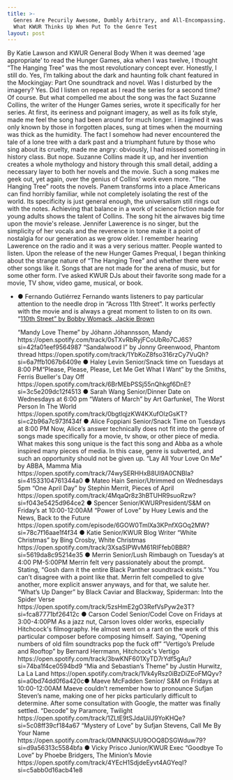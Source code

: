 ```yaml
---
title: >-
  Genres Are Pecurily Awesome, Dumbly Arbitrary, and All-Encompassing. Here’s
  What KWUR Thinks Up When Put To the Genre Test
layout: post
---
```


By Katie Lawson and KWUR General Body
    When it was deemed ‘age appropriate’ to read the Hunger Games, aka when I was
twelve, I thought “The Hanging Tree” was the most revolutionary concept ever. Honestly, I still
do. Yes, I’m talking about the dark and haunting folk chant featured in the Mockingjay: Part One
soundtrack and novel. Was I disturbed by the imagery? Yes. Did I listen on repeat as I read the
series for a second time? Of course.
    But what compelled me about the song was the fact Suzanne Collins, the writer of the
Hunger Games series, wrote it specifically for her series. At first, its eeriness and poignant
imagery, as well as its folk style, made me feel the song had been around for much longer. I
imagined it was only known by those in forgotten places, sung at times when the mourning was
thick as the humidity. The fact I somehow had never encountered the tale of a lone tree with a
dark past and a triumphant future by those who sing about its cruelty, made me angry:
obviously, I had missed something in history class.
    But nope. Suzanne Collins made it up, and her invention creates a whole mythology and
history through this small detail, adding a necessary layer to both her novels and the movie.
Such a song makes me geek out, yet again, over the genius of Collins’ work even more. “The
Hanging Tree” roots the novels. Panem transforms into a place Americans can find horribly
familiar, while not completely isolating the rest of the world. Its specificity is just general enough,
the universalism still rings out with the notes. Achieving that balance in a work of science fiction
made for young adults shows the talent of Collins.
    The song hit the airwaves big time upon the movie's release. Jennifer Lawerence is no
singer, but the simplicity of her vocals and the reverence in tone make it a point of nostalgia for
our generation as we grow older. I remember hearing Lawerence on the radio and it was a very
serious matter. People wanted to listen.
    Upon the release of the new Hunger Games Prequal, I began thinking about the strange
nature of “The Hanging Tree” and whether there were other songs like it. Songs that are not
made for the arena of music, but for some other form. I’ve asked KWUR DJs about their favorite
song made for a movie, TV show, video game, musical, or book.

*
  ● Fernando Gutiérrez
  Fernando wants listeners to pay particular attention to the needle drop in “Across 11th Street”. It
  works perfectly with the movie and is always a great moment to listen to on its own.
  “[110th Street” by Bobby Womack, Jackie Brown](https://open.spotify.com/track/2zyTP97uGsIc1C4KNNEkyn?si=7a1be0fa7cdf4c5f)

  “Mandy Love Theme” by Jóhann Jóhannsson, Mandy
  https\://open.spotify.com/track/0sTXvRbRyjFCoUbRo7CJ6S?si=42fa01eef9564987
  “Sandalwood I” by Jonny Greenwood, Phantom thread
  https\://open.spotify.com/track/1YbKoZ8fso316rzCy7VuQh?si=6a7ffb1067b6409e
  ● Haley Levin Senior/Snack time on Tuesdays at 8:00 PM“Please, Please, Please, Let Me Get What I Want” by the Smiths, Ferris
  Bueller's Day Off
  https\://open.spotify.com/track/6BrMEbPSSj55nQhkgf6DnE?si=3c5e209dc12f4513
  ● Sarah Wang Senior/Dinner Date on Wednesdays at 6:00 pm
  “Waters of March” by Art Garfunkel, The Worst Person In The World
  https\://open.spotify.com/track/0bgtlqjzKW4KXufOlzGsKT?si=c2b96a7c973f434f
  ● Alice Foppiani Senior/Snack Time on Tuesdays at 8:00 PM
  Now, Alice’s answer technically does not fit into the genre of songs made specifically for a
  movie, tv show, or other piece of media. What makes this song unique is the fact this song and
  Abba as a whole inspired many pieces of media. In this case, genre is subverted, and such an
  opportunity should not be given up.
  “Lay All Your Love On Me” by ABBA, Mamma Mia
  https\://open.spotify.com/track/74wySERHHxB8Ul9A0CNBla?si=41533104761344a0
  ● Mateo Hain Senior/Utrimmed on Wednesdays 5pm
  “One April Day” by Stephin Merrit, Pieces of April
  https\://open.spotify.com/track/4MqaQr8z3hBTUHR9suoRzw?si=f043e5425d964ce2
  ● Spencer Senior/KWURPresident/S\&M on Friday’s at 10:00-12:00AM
  “Power of Love” by Huey Lewis and the News, Back to the Future
  https\://open.spotify.com/episode/6GOW0TmlXa3KPnfXGOq2MW?si=78c7f16aae1f4f34
  ● Katie Senior/KWUR Blog Writer
  “White Christmas” by Bing Crosby, White Christmas
  https\://open.spotify.com/track/3XsaSIPWvM61RIFfeb0BBR?si=5619da8c95214e35
  ● Merrin Senior/Lush Rimbaugh on Tuesday’s at 4:00 PM-5:00PM
  Merrin felt very passionately about the prompt. Stating, “Gosh darn it the entire Black Panther
  soundtrack exists.” You can’t disagree with a point like that. Merrin felt compelled to give
  another, more explicit answer anyways, and for that, we salute her.
  “What’s Up Danger” by Black Caviar and Blackway, Spiderman: Into the Spider
  Verse
  https\://open.spotify.com/track/5zsHmE2gO3RefVsPyw2e3T?si=fca87771bf26412c
  ● Carson Codel Senior/Codel Cove on Fridays at 3:00-4:00PM
  As a jazz nut, Carson loves older works, especially Hitchcock's filmography. He almost went on
  a rant on the work of this particular composer before composing himself. Saying, “Opening
  numbers of old film soundtracks pop the fuck off”
  “Vertigo’s Prelude and Rooftop” by Bernard Herrmann, Hitchcock's Vertigo
  https\://open.spotify.com/track/3bwKNF601XyTD7rYdf5gAu?si=74ba1f4ce0594bd9
  “Mia and Sebastian’s Theme” by Justin Hurwitz, La La Land
  https\://open.spotify.com/track/1Vk4yRsz0iBzDiZEoFMQyv?si=a0bd74dd0f6a420c● Maeve McFadden Senior/ S\&M on Fridays at 10:00-12:00AM
  Maeve couldn’t remember how to pronounce Sufjan Steven’s name, making one of her picks
  particularly difficult to determine. After some consultation with Google, the matter was finally
  settled.
  “Decode” by Paramore, Twilight
  https\://open.spotify.com/track/1ZLtE9tSJdaUiIJ9YoKHQe?si=5c08ff39cf184a67
  “Mystery of Love” by Sufjan Stevens, Call Me By Your Name
  https\://open.spotify.com/track/0MNNKSUU9OOQ8DSGWduw79?si=d9a56313c5584bfa
  ● Vicky Prisco Junior/KWUR Exec
  “Goodbye To Love” by Phoebe Bridgers, The Minion’s Movie
  https\://open.spotify.com/track/4YEcH1SdjdeEyvt4AGYeqI?si=c5abb0d16acb41e8
